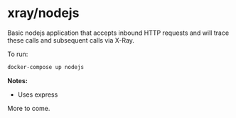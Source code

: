 # xray/nodejs

Basic nodejs application that accepts inbound HTTP requests and will trace these calls and subsequent calls via X-Ray.

To run:
```bash
docker-compose up nodejs
```
**Notes:** 
* Uses express

More to come.
